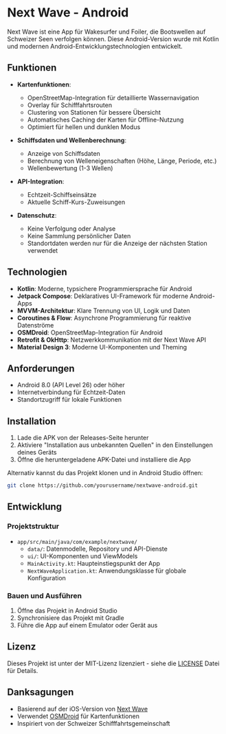# Next Wave - Android

Next Wave ist eine App für Wakesurfer und Foiler, die Bootswellen auf Schweizer Seen verfolgen können. Diese Android-Version wurde mit Kotlin und modernen Android-Entwicklungstechnologien entwickelt.

## Funktionen

- **Kartenfunktionen**:
  - OpenStreetMap-Integration für detaillierte Wassernavigation
  - Overlay für Schifffahrtsrouten
  - Clustering von Stationen für bessere Übersicht
  - Automatisches Caching der Karten für Offline-Nutzung
  - Optimiert für hellen und dunklen Modus

- **Schiffsdaten und Wellenberechnung**:
  - Anzeige von Schiffsdaten
  - Berechnung von Welleneigenschaften (Höhe, Länge, Periode, etc.)
  - Wellenbewertung (1-3 Wellen)

- **API-Integration**:
  - Echtzeit-Schiffseinsätze
  - Aktuelle Schiff-Kurs-Zuweisungen

- **Datenschutz**:
  - Keine Verfolgung oder Analyse
  - Keine Sammlung persönlicher Daten
  - Standortdaten werden nur für die Anzeige der nächsten Station verwendet

## Technologien

- **Kotlin**: Moderne, typsichere Programmiersprache für Android
- **Jetpack Compose**: Deklaratives UI-Framework für moderne Android-Apps
- **MVVM-Architektur**: Klare Trennung von UI, Logik und Daten
- **Coroutines & Flow**: Asynchrone Programmierung für reaktive Datenströme
- **OSMDroid**: OpenStreetMap-Integration für Android
- **Retrofit & OkHttp**: Netzwerkkommunikation mit der Next Wave API
- **Material Design 3**: Moderne UI-Komponenten und Theming

## Anforderungen

- Android 8.0 (API Level 26) oder höher
- Internetverbindung für Echtzeit-Daten
- Standortzugriff für lokale Funktionen

## Installation

1. Lade die APK von der Releases-Seite herunter
2. Aktiviere "Installation aus unbekannten Quellen" in den Einstellungen deines Geräts
3. Öffne die heruntergeladene APK-Datei und installiere die App

Alternativ kannst du das Projekt klonen und in Android Studio öffnen:

```bash
git clone https://github.com/yourusername/nextwave-android.git
```

## Entwicklung

### Projektstruktur

- `app/src/main/java/com/example/nextwave/`
  - `data/`: Datenmodelle, Repository und API-Dienste
  - `ui/`: UI-Komponenten und ViewModels
  - `MainActivity.kt`: Haupteinstiegspunkt der App
  - `NextWaveApplication.kt`: Anwendungsklasse für globale Konfiguration

### Bauen und Ausführen

1. Öffne das Projekt in Android Studio
2. Synchronisiere das Projekt mit Gradle
3. Führe die App auf einem Emulator oder Gerät aus

## Lizenz

Dieses Projekt ist unter der MIT-Lizenz lizenziert - siehe die [LICENSE](LICENSE) Datei für Details.

## Danksagungen

- Basierend auf der iOS-Version von [Next Wave](https://github.com/pfederi/Next-Wave)
- Verwendet [OSMDroid](https://github.com/osmdroid/osmdroid) für Kartenfunktionen
- Inspiriert von der Schweizer Schifffahrtsgemeinschaft 